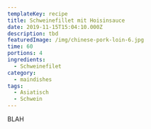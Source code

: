 ```yaml
---
templateKey: recipe
title: Schweinefillet mit Hoisinsauce
date: 2019-11-15T15:04:10.000Z
description: tbd
featuredImage: /img/chinese-pork-loin-6.jpg
time: 60
portions: 4
ingredients:
  - Schweinefilet
category:
  - maindishes
tags:
  - Asiatisch
  - Schwein
---
```


BLAH
